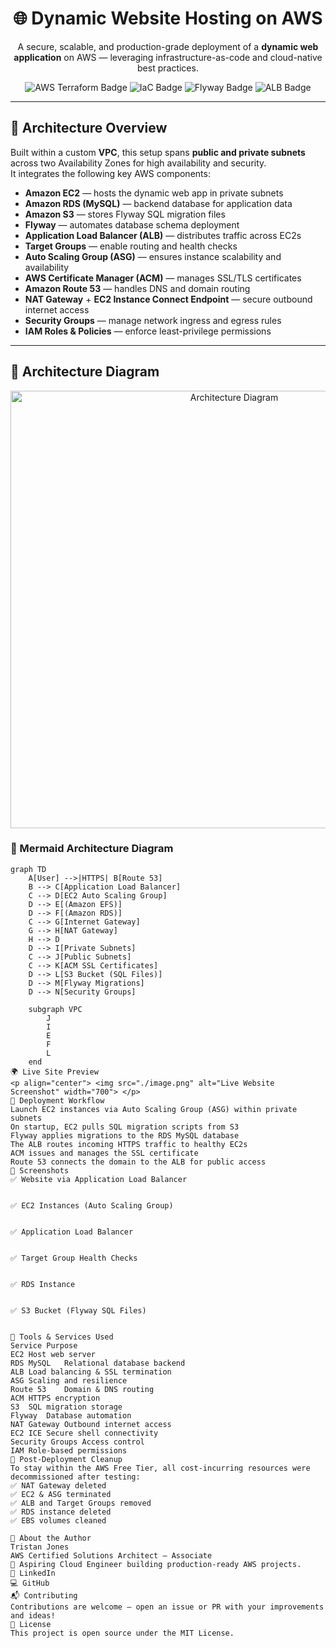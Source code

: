<h1 align="center">🌐 Dynamic Website Hosting on AWS</h1>
<p align="center">
A secure, scalable, and production-grade deployment of a <b>dynamic web application</b> on AWS — leveraging infrastructure-as-code and cloud-native best practices.
</p>

<p align="center">
  <img src="https://img.shields.io/badge/AWS-Terraform-orange?logo=amazonaws&logoColor=white" alt="AWS Terraform Badge"/>
  <img src="https://img.shields.io/badge/Infrastructure-as-Code-blue?logo=terraform&logoColor=white" alt="IaC Badge"/>
  <img src="https://img.shields.io/badge/Automation-Flyway-red?logo=flyway&logoColor=white" alt="Flyway Badge"/>
  <img src="https://img.shields.io/badge/Load%20Balancing-ALB-green?logo=aws&logoColor=white" alt="ALB Badge"/>
</p>

---

## 🧱 Architecture Overview

Built within a custom **VPC**, this setup spans **public and private subnets** across two Availability Zones for high availability and security.  
It integrates the following key AWS components:

- **Amazon EC2** — hosts the dynamic web app in private subnets  
- **Amazon RDS (MySQL)** — backend database for application data  
- **Amazon S3** — stores Flyway SQL migration files  
- **Flyway** — automates database schema deployment  
- **Application Load Balancer (ALB)** — distributes traffic across EC2s  
- **Target Groups** — enable routing and health checks  
- **Auto Scaling Group (ASG)** — ensures instance scalability and availability  
- **AWS Certificate Manager (ACM)** — manages SSL/TLS certificates  
- **Amazon Route 53** — handles DNS and domain routing  
- **NAT Gateway** + **EC2 Instance Connect Endpoint** — secure outbound internet access  
- **Security Groups** — manage network ingress and egress rules  
- **IAM Roles & Policies** — enforce least-privilege permissions  

---

## 📐 Architecture Diagram

<p align="center">
  <img src="./Docs/architecture-diagram.png" alt="Architecture Diagram" width="700">
</p>

### 🧩 Mermaid Architecture Diagram

```mermaid
graph TD
    A[User] -->|HTTPS| B[Route 53]
    B --> C[Application Load Balancer]
    C --> D[EC2 Auto Scaling Group]
    D --> E[(Amazon EFS)]
    D --> F[(Amazon RDS)]
    C --> G[Internet Gateway]
    G --> H[NAT Gateway]
    H --> D
    D --> I[Private Subnets]
    C --> J[Public Subnets]
    C --> K[ACM SSL Certificates]
    D --> L[S3 Bucket (SQL Files)]
    D --> M[Flyway Migrations]
    D --> N[Security Groups]

    subgraph VPC
        J
        I
        E
        F
        L
    end
🌍 Live Site Preview
<p align="center"> <img src="./image.png" alt="Live Website Screenshot" width="700"> </p>
🚀 Deployment Workflow
Launch EC2 instances via Auto Scaling Group (ASG) within private subnets
On startup, EC2 pulls SQL migration scripts from S3
Flyway applies migrations to the RDS MySQL database
The ALB routes incoming HTTPS traffic to healthy EC2s
ACM issues and manages the SSL certificate
Route 53 connects the domain to the ALB for public access
📸 Screenshots
✅ Website via Application Load Balancer


✅ EC2 Instances (Auto Scaling Group)


✅ Application Load Balancer


✅ Target Group Health Checks


✅ RDS Instance


✅ S3 Bucket (Flyway SQL Files)


🧪 Tools & Services Used
Service	Purpose
EC2	Host web server
RDS MySQL	Relational database backend
ALB	Load balancing & SSL termination
ASG	Scaling and resilience
Route 53	Domain & DNS routing
ACM	HTTPS encryption
S3	SQL migration storage
Flyway	Database automation
NAT Gateway	Outbound internet access
EC2 ICE	Secure shell connectivity
Security Groups	Access control
IAM	Role-based permissions
🧹 Post-Deployment Cleanup
To stay within the AWS Free Tier, all cost-incurring resources were decommissioned after testing:
✅ NAT Gateway deleted
✅ EC2 & ASG terminated
✅ ALB and Target Groups removed
✅ RDS instance deleted
✅ EBS volumes cleaned

💼 About the Author
Tristan Jones
AWS Certified Solutions Architect – Associate
🚀 Aspiring Cloud Engineer building production-ready AWS projects.
🔗 LinkedIn
💻 GitHub
📬 Contributing
Contributions are welcome — open an issue or PR with your improvements and ideas!
📄 License
This project is open source under the MIT License.
